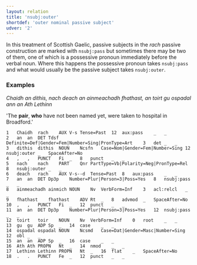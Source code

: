 ```yaml
---
layout: relation
title: 'nsubj:outer'
shortdef: 'outer nominal passive subject'
udver: '2'
---
```


In this treatment of Scottish Gaelic, passive subjects in the _rach_ passive construction are marked with `nsubj:pass` but sometimes there may be two of them, one of which is a possessive pronoun immediately before the verbal noun.
Where this happens the possessive pronoun takes `nsubj:pass` and what would usually be the passive subject takes `nsubj:outer`.

### Examples

_Chaidh an dithis, nach deach an ainmeachadh fhathast, an toirt gu ospadal ann an Ath Lethinn_

'The <b>pair</b>, <b>who</b> have not been named yet, were taken to hospital in Broadford.'

~~~ conllu
1	Chaidh	rach	AUX	V-s	Tense=Past	12	aux:pass	_	_
2	an	an	DET	Tdsf	Definite=Def|Gender=Fem|Number=Sing|PronType=Art	3	det	_	_
3	dithis	dithis	NOUN	Ncsfn	Case=Nom|Gender=Fem|Number=Sing	12	nsubj:outer	_	SpaceAfter=No
4	,	,	PUNCT	Fi	_	8	punct	_	_
5	nach	nach	PART	Qnr	PartType=Vb|Polarity=Neg|PronType=Rel	8	nsubj:outer	_	_
6	deach	rach	AUX	V-s--d	Tense=Past	8	aux:pass	_	_
7	an	an	DET	Dp3p	Number=Plur|Person=3|Poss=Yes	8	nsubj:pass	_	_
8	ainmeachadh	ainmich	NOUN	Nv	VerbForm=Inf	3	acl:relcl	_	_
9	fhathast	fhathast	ADV	Rt	_	8	advmod	_	SpaceAfter=No
10	,	,	PUNCT	Fi	_	12	punct	_	_
11	an	an	DET	Dp3p	Number=Plur|Person=3|Poss=Yes	12	nsubj:pass	_	_
12	toirt	toir	NOUN	Nv	VerbForm=Inf	0	root	_	_
13	gu	gu	ADP	Sp	_	14	case	_	_
14	ospadal	ospadal	NOUN	Ncsmd	Case=Dat|Gender=Masc|Number=Sing	12	obl	_	_
15	an	an	ADP	Sp	_	16	case	_	_
16	Ath	Ath	PROPN	Nt	_	14	nmod	_	_
17	Lethinn	Lethinn	PROPN	Nt	_	16	flat	_	SpaceAfter=No
18	.	.	PUNCT	Fe	_	12	punct	_	_
~~~
<!-- Interlanguage links updated Po lis 14 15:35:35 CET 2022 -->
